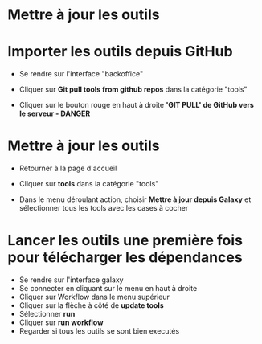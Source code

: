 # Mettre à jour les outils

# Importer les outils depuis GitHub

- Se rendre sur l'interface "backoffice"

- Cliquer sur **Git pull tools from github repos** dans la catégorie "tools"
- Cliquer sur le bouton rouge en haut à droite **'GIT PULL' de GitHub vers le serveur - DANGER**

# Mettre à jour les outils

- Retourner à la page d'accueil
- Cliquer sur **tools** dans la catégorie "tools"

- Dans le menu déroulant action, choisir **Mettre à jour depuis Galaxy** et sélectionner tous les tools avec les cases à cocher

# Lancer les outils une première fois pour télécharger les dépendances

- Se rendre sur l'interface galaxy
- Se connecter en cliquant sur le menu en haut à droite
- Cliquer sur Workflow dans le menu supérieur
- Cliquer sur la flèche à côté de **update tools**
- Sélectionner **run**
- Cliquer sur **run workflow**
- Regarder si tous les outils se sont bien executés

